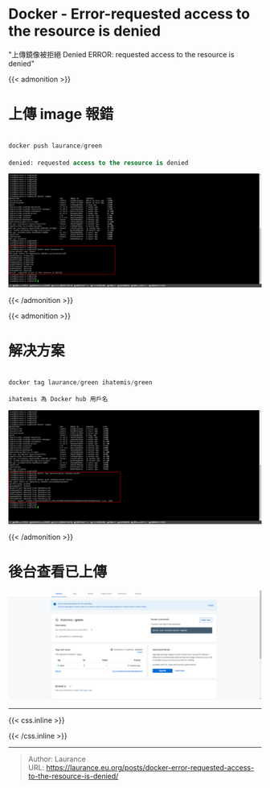 # Docker - Error-requested access to the resource is denied


<!--more-->
"上傳鏡像被拒絕 Denied ERROR: requested access to the resource is denied"

{{< admonition >}}

# 上傳 image 報錯
    
```sql

docker push laurance/green
    
denied: requested access to the resource is denied

```
    
   ![](000001.png)

{{< /admonition >}}

 {{< admonition >}}  

# **解决方案**
   
```sql

docker tag laurance/green ihatemis/green
    
ihatemis 為 Docker hub 用戶名

```
    
   ![](000002.png)

{{< /admonition >}}

   
# 後台查看已上傳
    
   ![](0000003.png)
   
   
   
    

***

{{< css.inline >}}
<style>
.emojify {
	font-family: Apple Color Emoji, Segoe UI Emoji, NotoColorEmoji, Segoe UI Symbol, Android Emoji, EmojiSymbols;
	font-size: 2rem;
	vertical-align: middle;
}
@media screen and (max-width:650px) {
  .nowrap {
    display: block;
    margin: 25px 0;
  }
}
</style>
{{< /css.inline >}}


---

> Author: Laurance  
> URL: https://laurance.eu.org/posts/docker-error-requested-access-to-the-resource-is-denied/  

